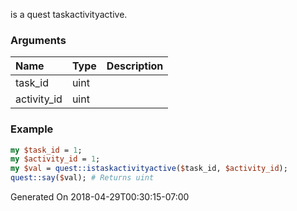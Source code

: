 is a quest taskactivityactive.
### Arguments
**Name**|**Type**|**Description**
:---|:---|:---
task_id|uint|
activity_id|uint|

### Example

```perl
my $task_id = 1;
my $activity_id = 1;
my $val = quest::istaskactivityactive($task_id, $activity_id);
quest::say($val); # Returns uint
```


Generated On 2018-04-29T00:30:15-07:00